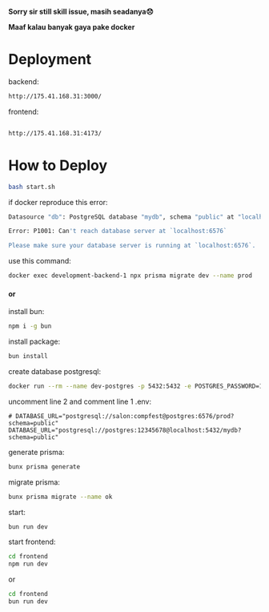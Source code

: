 **Sorry sir still skill issue, masih seadanya😞**

**Maaf kalau banyak gaya pake docker**

# Deployment

backend:

```bash
http://175.41.168.31:3000/
```

frontend:

```bash

http://175.41.168.31:4173/
```

# How to Deploy

```bash
bash start.sh
```

if docker reproduce this error:

```bash
Datasource "db": PostgreSQL database "mydb", schema "public" at "localhost:6576"

Error: P1001: Can't reach database server at `localhost:6576`

Please make sure your database server is running at `localhost:6576`.
```

use this command:

```bash
docker exec development-backend-1 npx prisma migrate dev --name prod
```

#### or

install bun:

```bash
npm i -g bun
```

install package:

```bash
bun install
```

create database postgresql:

```bash
docker run --rm --name dev-postgres -p 5432:5432 -e POSTGRES_PASSWORD=12345678 -d postgres
```

uncomment line 2 and comment line 1 .env:

```dotfile
# DATABASE_URL="postgresql://salon:compfest@postgres:6576/prod?schema=public"
DATABASE_URL="postgresql://postgres:12345678@localhost:5432/mydb?schema=public"
```

generate prisma:

```bash
bunx prisma generate
```

migrate prisma:

```bash
bunx prisma migrate --name ok
```

start:

```bash
bun run dev
```

start frontend:

```bash
cd frontend
npm run dev
```

or

```bash
cd frontend
bun run dev
```
